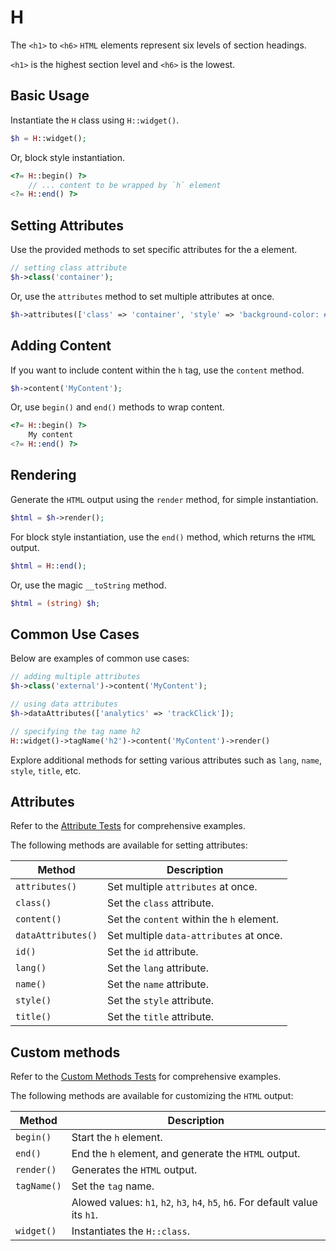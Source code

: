 # H

The `<h1>` to `<h6>` `HTML` elements represent six levels of section headings.

`<h1>` is the highest section level and `<h6>` is the lowest.

## Basic Usage

Instantiate the `H` class using `H::widget()`.

```php
$h = H::widget();
```

Or, block style instantiation.

```php
<?= H::begin() ?>
    // ... content to be wrapped by `h` element
<?= H::end() ?>
```

## Setting Attributes

Use the provided methods to set specific attributes for the a element.

```php
// setting class attribute
$h->class('container');
```

Or, use the `attributes` method to set multiple attributes at once.

```php
$h->attributes(['class' => 'container', 'style' => 'background-color: #eee;']);
```

## Adding Content

If you want to include content within the `h` tag, use the `content` method.

```php
$h->content('MyContent');
```

Or, use `begin()` and `end()` methods to wrap content.

```php
<?= H::begin() ?>
    My content
<?= H::end() ?>
```

## Rendering

Generate the `HTML` output using the `render` method, for simple instantiation. 

```php
$html = $h->render();
```

For block style instantiation, use the `end()` method, which returns the `HTML` output.

```php
$html = H::end();
```

Or, use the magic `__toString` method.

```php
$html = (string) $h;
```

## Common Use Cases

Below are examples of common use cases:

```php
// adding multiple attributes
$h->class('external')->content('MyContent');

// using data attributes
$h->dataAttributes(['analytics' => 'trackClick']);

// specifying the tag name h2
H::widget()->tagName('h2')->content('MyContent')->render()
```

Explore additional methods for setting various attributes such as `lang`, `name`, `style`, `title`, etc.

## Attributes

Refer to the [Attribute Tests](https://github.com/ui-awesome/html/blob/main/tests/Semantic/H/AttributeTest.php) for
comprehensive examples.

The following methods are available for setting attributes:

| Method            | Description                                                                                      |
| ----------------- | ------------------------------------------------------------------------------------------------ |
| `attributes()`    | Set multiple `attributes` at once.                                                               |
| `class()`         | Set the `class` attribute.                                                                       |
| `content()`       | Set the `content` within the `h` element.                                                        |
| `dataAttributes()`| Set multiple `data-attributes` at once.                                                          |
| `id()`            | Set the `id` attribute.                                                                          |
| `lang()`          | Set the `lang` attribute.                                                                        |
| `name()`          | Set the `name` attribute.                                                                        |
| `style()`         | Set the `style` attribute.                                                                       |
| `title()`         | Set the `title` attribute.                                                                       |

## Custom methods

Refer to the [Custom Methods Tests](https://github.com/ui-awesome/html/blob/main/tests/Semantic/H/CustomMethodTest.php)
for comprehensive examples.

The following methods are available for customizing the `HTML` output:

| Method     | Description                                                                                             |
| ---------- | ------------------------------------------------------------------------------------------------------- |
| `begin()  `| Start the `h` element.                                                                                  |
| `end()`    | End the `h` element, and generate the `HTML` output.                                                    |
| `render()` | Generates the `HTML` output.                                                                            |
| `tagName()`| Set the `tag` name.                                                                                     |
|            | Alowed values: `h1`, `h2`, `h3`, `h4`, `h5`, `h6`. For default value its `h1`.                          |
| `widget()` | Instantiates the `H::class`.                                                                            |
